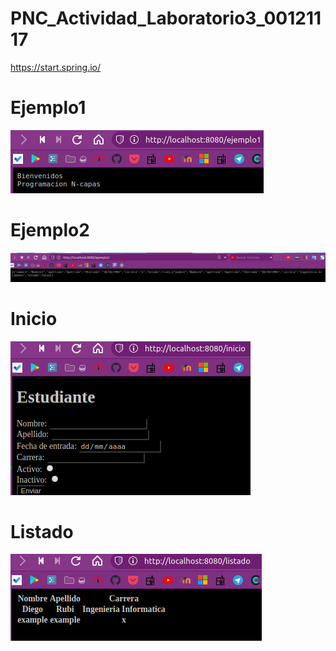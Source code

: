 # PNC_Actividad_Laboratorio3_00121117

https://start.spring.io/
# Ejemplo1
![](https://github.com/00121117-Archivos/PNC-Archivos/blob/master/Labo3/Actividad/ejemplo1.png "ejemplo1")
# Ejemplo2
![](https://github.com/00121117-Archivos/PNC-Archivos/blob/master/Labo3/Actividad/ejemplo2.png "ejemplo2")
# Inicio
![](https://github.com/00121117-Archivos/PNC-Archivos/blob/master/Labo3/Actividad/inicio.png "inicio")
# Listado
![](https://github.com/00121117-Archivos/PNC-Archivos/blob/master/Labo3/Actividad/listado.png "listado")


